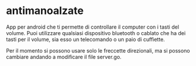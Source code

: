 # antimanoalzate

App per android che ti permette di controllare il computer con i tasti del volume. Puoi utilizzare qualsiasi dispositivo bluetooth o cablato che ha dei tasti per il volume, sia esso un telecomando o un paio di cuffiette.

Per il momento si possono usare solo le freccette direzionali, ma si possono cambiare andando a modificare il file server.go.
